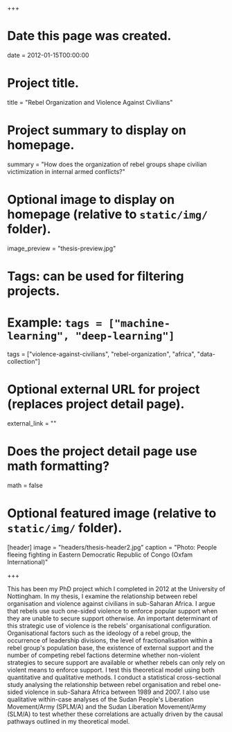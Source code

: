 +++
# Date this page was created.
date = 2012-01-15T00:00:00

# Project title.
title = "Rebel Organization and Violence Against Civilians"

# Project summary to display on homepage.
summary = "How does the organization of rebel groups shape civilian victimization in internal armed conflicts?"

# Optional image to display on homepage (relative to `static/img/` folder).
image_preview = "thesis-preview.jpg"

# Tags: can be used for filtering projects.
# Example: `tags = ["machine-learning", "deep-learning"]`
tags = ["violence-against-civilians", "rebel-organization", "africa", "data-collection"]

# Optional external URL for project (replaces project detail page).
external_link = ""

# Does the project detail page use math formatting?
math = false

# Optional featured image (relative to `static/img/` folder).
[header]
image = "headers/thesis-header2.jpg"
caption = "Photo: People fleeing fighting in Eastern Democratic Republic of Congo (Oxfam International)"

+++

This has been my PhD project which I completed in 2012 at the University of Nottingham. In my thesis, I examine the relationship between rebel organisation and violence against civilians in sub-Saharan Africa. I argue that rebels use such one-sided violence to enforce popular support when they are unable to secure support otherwise. An important determinant of this strategic use of violence is the rebels' organisational configuration. Organisational factors such as the ideology of a rebel group, the occurrence of leadership divisions, the level of fractionalisation within a rebel group's population base, the existence of external support and the number of competing rebel factions determine whether non-violent strategies to secure support are available or whether rebels can only rely on violent means to enforce support. I test this theoretical model using both quantitative and qualitative methods. I conduct a statistical cross-sectional study analysing the relationship between rebel organisation and rebel one-sided violence in sub-Sahara Africa between 1989 and 2007. I also use qualitative within-case analyses of the Sudan People's Liberation Movement/Army (SPLM/A) and the Sudan Liberation Movement/Army (SLM/A) to test whether these correlations are actually driven by the causal pathways outlined in my theoretical model.
